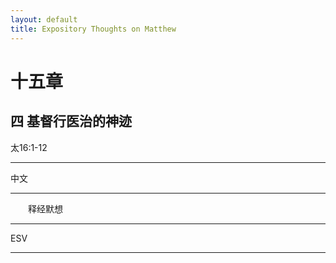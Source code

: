 ```yaml
---
layout: default
title: Expository Thoughts on Matthew
---
```


# 十五章 

## 四 基督行医治的神迹

太16:1-12

***

中文<br>

***

&emsp;&emsp;释经默想

***

ESV

***
